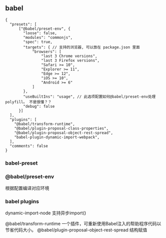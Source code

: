 
## babel
```
{
  "presets": [
      ["@babel/preset-env", {
        "loose": false,
        "modules": "commonjs",
        "spec": true,
        "targets": { // 支持的浏览器, 可以放在 package.json 里面
            "browsers": [
                "last 3 Chrome versions",
                "last 3 Firefox versions",
                "Safari >= 10",
                "Explorer >= 11",
                "Edge >= 12",
                "iOS >= 10",
                "Android >= 6"
            ]
        },
        "useBuiltIns": "usage", // 此选项配置如何@babel/preset-env处理polyfill。 不是很懂？？
        "debug": false
      }]
  ],
  "plugins": [
    "@babel/transform-runtime",
    "@babel/plugin-proposal-class-properties",
    "@babel/plugin-proposal-object-rest-spread",
    "babel-plugin-dynamic-import-webpack",
  ],
  "comments": false
}

```

### babel-preset

### @babel/preset-env
根据配置编译对应环境

### babel plugins
dynamic-import-node 支持异步import()

@babel/transform-runtime 一个插件，可重新使用Babel注入的帮助程序代码以节省代码大小。
@babel/plugin-proposal-object-rest-spread 结构赋值
